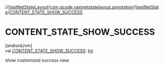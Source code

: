 //[VastNetStateLayout](../../../index.md)/[com.gcode.vastnetstatelayout.annotation](../index.md)/[VastNetState](index.md)/[CONTENT_STATE_SHOW_SUCCESS](-c-o-n-t-e-n-t_-s-t-a-t-e_-s-h-o-w_-s-u-c-c-e-s-s.md)

# CONTENT_STATE_SHOW_SUCCESS

[androidJvm]\
val [CONTENT_STATE_SHOW_SUCCESS](-c-o-n-t-e-n-t_-s-t-a-t-e_-s-h-o-w_-s-u-c-c-e-s-s.md): [Int](https://kotlinlang.org/api/latest/jvm/stdlib/kotlin/-int/index.html)

show customized success view
